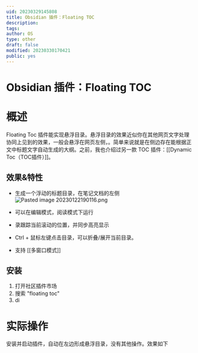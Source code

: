 ```yaml
---
uid: 20230329145808
title: Obsidian 插件：Floating TOC
description: 
tags: 
author: OS
type: other
draft: false
modified: 20230330170421
public: yes
---
```


# Obsidian 插件：Floating TOC

# 概述

Floating Toc 插件能实现悬浮目录。悬浮目录的效果近似你在其他网页文字处理协同上见到的效果，一般会悬浮在网页左侧，。简单来说就是在侧边存在能根据正文中标题文字自动生成的大纲。之前，我也介绍过另一款 TOC 插件：[[Dynamic Toc（TOC插件）]]。

## 效果&特性

- 生成一个浮动的标题目录，在笔记文档的左侧
    ![Pasted image 20230122190116.png](https://s1.vika.cn/space/2023/03/15/95a521aa8386473f8c7519869a7cedd5)

- 可以在编辑模式，阅读模式下运行
- 录跟踪当前滚动的位置，并同步高亮显示
- Ctrl + 鼠标左键点击目录，可以折叠/展开当前目录。
- 支持 [[多窗口模式]]

## 安装

1. 打开社区插件市场
2. 搜索 "floating toc"
3. di

# 实际操作

安装并启动插件，自动在左边形成悬浮目录，没有其他操作。效果如下
